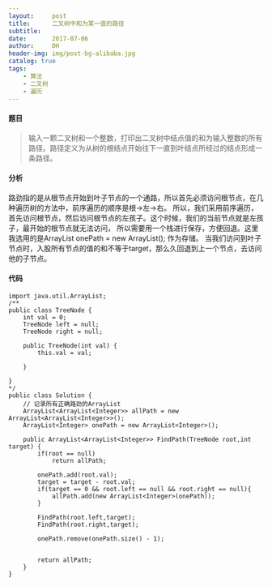 ```yaml
---
layout:     post
title:      二叉树中和为某一值的路径
subtitle:   
date:       2017-07-06
author:     DH
header-img: img/post-bg-alibaba.jpg 
catalog: true
tags:
    - 算法
    - 二叉树
    - 遍历
---
```

#### 题目

>输入一颗二叉树和一个整数，打印出二叉树中结点值的和为输入整数的所有路径。路径定义为从树的根结点开始往下一直到叶结点所经过的结点形成一条路径。

#### 分析

路劲指的是从根节点开始到叶子节点的一个通路，所以首先必须访问根节点，在几种遍历树的方法中，前序遍历的顺序是根->左->右。
所以，我们采用前序遍历，首先访问根节点，然后访问根节点的左孩子。这个时候，我们的当前节点就是左孩子，最开始的根节点就无法访问，
所以需要用一个栈进行保存，方便回退。这里我选用的是ArrayList<Integer> onePath = new ArrayList<Integer>(); 作为存储。 
当我们访问到叶子节点时，入股所有节点的值的和不等于target，那么久回退到上一个节点，去访问他的子节点。

#### 代码

```
import java.util.ArrayList;
/**
public class TreeNode {
    int val = 0;
    TreeNode left = null;
    TreeNode right = null;

    public TreeNode(int val) {
        this.val = val;

    }

}
*/
public class Solution {
    // 记录所有正确路劲的ArrayList
    ArrayList<ArrayList<Integer>> allPath = new ArrayList<ArrayList<Integer>>();
    ArrayList<Integer> onePath = new ArrayList<Integer>();

    public ArrayList<ArrayList<Integer>> FindPath(TreeNode root,int target) {
        if(root == null)
            return allPath;

        onePath.add(root.val);
        target = target - root.val;
        if(target == 0 && root.left == null && root.right == null){
            allPath.add(new ArrayList<Integer>(onePath));
        }

        FindPath(root.left,target);
        FindPath(root.right,target);

        onePath.remove(onePath.size() - 1);


        return allPath;
    }
}		

```
